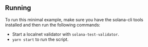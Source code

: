 ## Running
To run this minimal example, make sure you have the solana-cli tools installed and then run the following commands:
- Start a localnet validator with `solana-test-validator`.
- `yarn start` to run the script.
